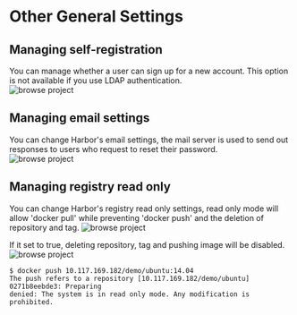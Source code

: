 # Other General Settings

## Managing self-registration
You can manage whether a user can sign up for a new account. This option is not available if you use LDAP authentication.  
![browse project](../img/new_self_reg.png)

## Managing email settings
You can change Harbor's email settings, the mail server is used to send out responses to users who request to reset their password.  
![browse project](../img/new_config_email.png)

## Managing registry read only
You can change Harbor's registry read only settings, read only mode will allow 'docker pull' while preventing 'docker push' and the deletion of repository and tag.
![browse project](../img/read_only.png)

If it set to true, deleting repository, tag and pushing image will be disabled. 
![browse project](../img/read_only_enable.png)


```
$ docker push 10.117.169.182/demo/ubuntu:14.04  
The push refers to a repository [10.117.169.182/demo/ubuntu]
0271b8eebde3: Preparing 
denied: The system is in read only mode. Any modification is prohibited.  
```